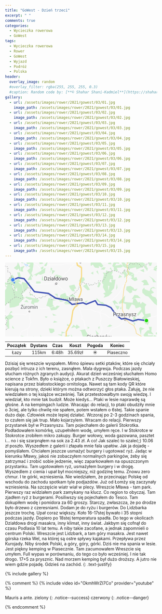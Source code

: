 ```yaml
---
title: "GoWest - Dzień trzeci"
excerpt: " "
comments: true
categories:
  - Wycieczka rowerowa
  - GoWest
tags:
  - Wycieczka rowerowa
  - Rower
  - GoWest
  - Wyjazd
  - Podróż
  - Polska
header:
  overlay_image: random
  #overlay_filter: rgba(255, 255, 255, 0.3)
  #caption: Random code by: [**© Shahar Shani-Kadmiel**](https://shaharkadmiel.github.io)"
gallery:
  - url: /assets/images/rower/2021/gowest/03/01.jpg
    image_path: /assets/images/rower/2021/gowest/03/01.jpg        
  - url: /assets/images/rower/2021/gowest/03/02.jpg
    image_path: /assets/images/rower/2021/gowest/03/02.jpg        
  - url: /assets/images/rower/2021/gowest/03/03.jpg
    image_path: /assets/images/rower/2021/gowest/03/03.jpg        
  - url: /assets/images/rower/2021/gowest/03/04.jpg
    image_path: /assets/images/rower/2021/gowest/03/04.jpg        
  - url: /assets/images/rower/2021/gowest/03/05.jpg
    image_path: /assets/images/rower/2021/gowest/03/05.jpg        
  - url: /assets/images/rower/2021/gowest/03/06.jpg
    image_path: /assets/images/rower/2021/gowest/03/06.jpg        
  - url: /assets/images/rower/2021/gowest/03/07.jpg
    image_path: /assets/images/rower/2021/gowest/03/07.jpg        
  - url: /assets/images/rower/2021/gowest/03/08.jpg
    image_path: /assets/images/rower/2021/gowest/03/08.jpg        
  - url: /assets/images/rower/2021/gowest/03/09.jpg
    image_path: /assets/images/rower/2021/gowest/03/09.jpg        
  - url: /assets/images/rower/2021/gowest/03/10.jpg
    image_path: /assets/images/rower/2021/gowest/03/10.jpg        
  - url: /assets/images/rower/2021/gowest/03/11.jpg
    image_path: /assets/images/rower/2021/gowest/03/11.jpg        
  - url: /assets/images/rower/2021/gowest/03/12.jpg
    image_path: /assets/images/rower/2021/gowest/03/12.jpg        
  - url: /assets/images/rower/2021/gowest/03/13.jpg
    image_path: /assets/images/rower/2021/gowest/03/13.jpg        
  - url: /assets/images/rower/2021/gowest/03/14.jpg
    image_path: /assets/images/rower/2021/gowest/03/14.jpg        
  - url: /assets/images/rower/2021/gowest/03/15.jpg
    image_path: /assets/images/rower/2021/gowest/03/15.jpg         
---
```


![mapka](/assets/images/rower/2021/gowest/03/mapka.png)

|Początek|Dystans|Czas|Koszt|Pogoda|Koniec|
|:---:|:---:|:---:|:---:|:---:|:---:|
|Łazy|115km|6:48h|35.69zł|☀️|Piaseczno| 

Dzisiaj się wreszcie wyspałem. Mimo śpiewu setki ptaków, które się chciały pozbyć intruza z ich terenu, zasnąłem. Mala dygresja. Podczas jazdy słucham różnych zgranych audycji. Akurat dzień wcześniej słuchałem Homo science z Tokfm. Było o książce, o ptakach z Puszczy Białowieskiej, napisana przez białostockiego ornitologa. Nawet są tam kody QR które kierują na strony, dzieki którym można odtworzyć głos ptaka. Żałuję, że nie wiedziałem o tej książce wcześniej. Tak przetestowałbym swoją wiedzę. I wiedział, kto mnie tak budził. Może kiedyś... Ptaki w lesie naprawdę są głośne. A na kempingach ludzie. Wracając do relacji, to ptaki obudziły mnie o 3ciej, ale tylko chwilę nie spałem, potem wstałem o 6stej. Takie spanie dużo daje. Człowiek może lepiej działać. Wczoraj po 2-3 godzinach spania, to czułem się jak trup. Mało kojarzylem. Wracam do relacji. Pierwszy przystanek był w Przasnyszu. Tam pojechałem do galerii Stokrotka. Podładowałem komórkę, uzupełniłem wodę, umyłem ręce. I w Stokrotce w Stokrotce zrobiłem mikro zakupy. Burger wołowy, woda gazowana, pasztet i... no i się szarpnąłem na sok za 2.43 zł. A co! Jak szaleć to szaleć;) 10.06 zł poszło. Wyszedłem z galerii i złapała mnie fala upałów. Jak ja dojadę - pomyślałem. Chciałem jeszcze usmażyć burgery i ugotować ryż. Jadąc w kierunku Mławy, jakoś nie zobaczyłem normalnych parkingów, żeby się zatrzymać i zrobić sobie jedzenie, więc zaparkowałem na opuszczonym przystanku. Tam ugotowałem ryż, usmażyłem burgery i w drogę.  Wyszedlem z cienia i upał był mocniejszy, niż godzinę temu. Znowu zero chmur. I te górki, wzniesienia. Nie wiedziałem, że przecinając Polskę od wschodu do zachodu spotkam tyle podjazdów. Już od Łomży się zaczynały wzniesienia. Na szczęście wiatr wiał w plecy. Wreszcie Mława - tam park. Pierwszy raz widziałem park zamykany na klucz. Co region to obyczaj. Tam zjadłem ryż z burgerami. Posiliwszy się pojechałem do Tesco. Tam dokupiłem wodę i pomidora za 60 groszy. Starczy, zwłaszcza, że po drodze było drzewo z czeresniami. Dodam je do ryżu i burgerów. Do Lidzbarka jeszcze trochę. Upał coraz większy. Koło 16-17stej bywało i 35 stopni podczas jazdy. Dopiero po 18stej temperatura spadła. Do tego w okolicach Działdowa drogi masakra, inny klimat, inny świat. Jakbym się cofnął do czasu Podlasia 10 lat temu. A niby takie zacofane, a jednak zapomnieli o centrum Polski. Wreszcie jest Lidzbark, a tam góry masakra. Jest nawet górska rzeka Wel, na której są ostre spływy kajakami. Przepływa przez Kurojady. Niby środek Polski, a góry, góry, górki. Dziś nie ma spania w lesie. Jest piękny kemping w Piasecznie. Tam zacumowałem Wreszcie się umyłem. Full wypas w porównaniu, do tego co było wcześniej. I nie tak drogo. 17+5 za prysznic. Nad morzem kemping był dużo droższy. A jutro nie wiem gdzie pojadę. Gdzieś na zachód. 
{: .text-justify}

<!-- {% include gallery caption="Najciekawsze zdjęcia z dzisiejszego dnia" %} -->

{% include gallery %}

{% comment %}
{% include video id="OkmhWrZI7Co" provider="youtube" %}

Mauris a ante.
zielony
{: .notice--success}
czerwony
{: .notice--danger}

{% endcomment %}
